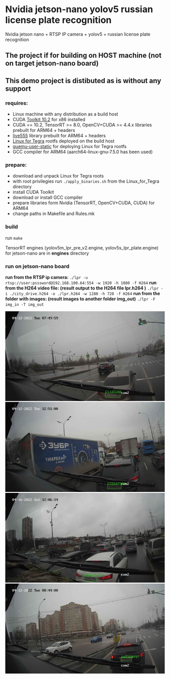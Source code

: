 # Nvidia jetson-nano yolov5 russian license plate recognition
Nvidia jetson nano + RTSP IP camera + yolov5 + russian license plate recognition

## The project if for building on HOST machine (not on target jetson-nano board)

## This demo project is distibuted as is without any support
### requires:
* Linux machine with any distribution as a build host
* CUDA [Toolkit 10.2](https://developer.nvidia.com/cuda-10.2-download-archive "Toolkit 10.2") for x86 installed
* CUDA == 10.2, TensorRT >= 8.0, OpenCV+CUDA >= 4.4.x libraries prebuilt for ARM64 + headers
* [live555](http://www.live555.com/liveMedia/public/) library prebuilt for ARM64 + headers
* [Linux for Tegra](https://disk.yandex.ru/d/fzU_KEtDGLtYvA) rootfs deployed on the build host
* [quemu-user-static](https://github.com/multiarch/qemu-user-static) for deploying Linux for Tegra rootfs
* GCC compiler for ARM64 (aarch64-linux-gnu-7.5.0 has been used)

### prepare:
* download and unpack Linux for Tegra roots
* with root privilegies run `./apply_binaries.sh` from the Linux_for_Tegra directory
* install CUDA Toolkit
* download or install GCC compiler
* prepare libraries form Nvidia (TensorRT, OpenCV+CUDA, CUDA) for ARM64
* change paths in Makefile and Rules.mk 

### build
run `make`

TensorRT engines (yolov5m_lpr_pre_v2.engine, yolov5s_lpr_plate.engine) for jetson-nano are in **engines** directory

### run on jetson-nano board
**run from the RTSP ip camera:**
`./lpr -u rtsp://user:psssword@192.168.100.64:554 -w 1920 -h 1080 -f H264`
**run from the H264 video file: (result output to the H264 file lpr.h264 )**
`./lpr -i ./city_drive.h264 -o ./lpr.h264 -w 1280 -h 720 -f H264`
**run from the folder with images: (result images to another folder img_out)**
`./lpr -F img_in -T img_out`

![img1](img1.jpg)
![img2](img2.jpg)
![img3](img3.jpg)
![img4](img4.jpg)
